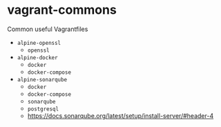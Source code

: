 # vagrant-commons

Common useful Vagrantfiles

- `alpine-openssl`
  - `openssl`
- `alpine-docker`
  - `docker`
  - `docker-compose`
- `alpine-sonarqube`
  - `docker`
  - `docker-compose`
  - `sonarqube`
  - `postgresql`
  - <https://docs.sonarqube.org/latest/setup/install-server/#header-4>

